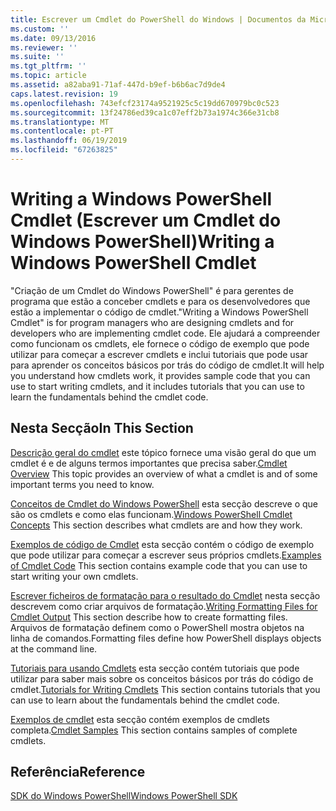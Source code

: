 ```yaml
---
title: Escrever um Cmdlet do PowerShell do Windows | Documentos da Microsoft
ms.custom: ''
ms.date: 09/13/2016
ms.reviewer: ''
ms.suite: ''
ms.tgt_pltfrm: ''
ms.topic: article
ms.assetid: a82aba91-71af-447d-b9ef-b6b6ac7d9de4
caps.latest.revision: 19
ms.openlocfilehash: 743efcf23174a9521925c5c19dd670979bc0c523
ms.sourcegitcommit: 13f24786ed39ca1c07eff2b73a1974c366e31cb8
ms.translationtype: MT
ms.contentlocale: pt-PT
ms.lasthandoff: 06/19/2019
ms.locfileid: "67263825"
---
```

# <a name="writing-a-windows-powershell-cmdlet"></a><span data-ttu-id="258f0-102">Writing a Windows PowerShell Cmdlet (Escrever um Cmdlet do Windows PowerShell)</span><span class="sxs-lookup"><span data-stu-id="258f0-102">Writing a Windows PowerShell Cmdlet</span></span>

<span data-ttu-id="258f0-103">"Criação de um Cmdlet do Windows PowerShell" é para gerentes de programa que estão a conceber cmdlets e para os desenvolvedores que estão a implementar o código de cmdlet.</span><span class="sxs-lookup"><span data-stu-id="258f0-103">"Writing a Windows PowerShell Cmdlet" is for program managers who are designing cmdlets and for developers who are implementing cmdlet code.</span></span> <span data-ttu-id="258f0-104">Ele ajudará a compreender como funcionam os cmdlets, ele fornece o código de exemplo que pode utilizar para começar a escrever cmdlets e inclui tutoriais que pode usar para aprender os conceitos básicos por trás do código de cmdlet.</span><span class="sxs-lookup"><span data-stu-id="258f0-104">It will help you understand how cmdlets work, it provides sample code that you can use to start writing cmdlets, and it includes tutorials that you can use to learn the fundamentals behind the cmdlet code.</span></span>

## <a name="in-this-section"></a><span data-ttu-id="258f0-105">Nesta Secção</span><span class="sxs-lookup"><span data-stu-id="258f0-105">In This Section</span></span>

<span data-ttu-id="258f0-106">[Descrição geral do cmdlet](./cmdlet-overview.md) este tópico fornece uma visão geral do que um cmdlet é e de alguns termos importantes que precisa saber.</span><span class="sxs-lookup"><span data-stu-id="258f0-106">[Cmdlet Overview](./cmdlet-overview.md) This topic provides an overview of what a cmdlet is and of some important terms you need to know.</span></span>

<span data-ttu-id="258f0-107">[Conceitos de Cmdlet do Windows PowerShell](./windows-powershell-cmdlet-concepts.md) esta secção descreve o que são os cmdlets e como elas funcionam.</span><span class="sxs-lookup"><span data-stu-id="258f0-107">[Windows PowerShell Cmdlet Concepts](./windows-powershell-cmdlet-concepts.md) This section describes what cmdlets are and how they work.</span></span>

<span data-ttu-id="258f0-108">[Exemplos de código de Cmdlet](./examples-of-cmdlet-code.md) esta secção contém o código de exemplo que pode utilizar para começar a escrever seus próprios cmdlets.</span><span class="sxs-lookup"><span data-stu-id="258f0-108">[Examples of Cmdlet Code](./examples-of-cmdlet-code.md) This section contains example code that you can use to start writing your own cmdlets.</span></span>

<span data-ttu-id="258f0-109">[Escrever ficheiros de formatação para o resultado do Cmdlet](../format/writing-a-powershell-formatting-file.md) nesta secção descrevem como criar arquivos de formatação.</span><span class="sxs-lookup"><span data-stu-id="258f0-109">[Writing Formatting Files for Cmdlet Output](../format/writing-a-powershell-formatting-file.md) This section describe how to create formatting files.</span></span> <span data-ttu-id="258f0-110">Arquivos de formatação definem como o PowerShell mostra objetos na linha de comandos.</span><span class="sxs-lookup"><span data-stu-id="258f0-110">Formatting files define how PowerShell displays objects at the command line.</span></span>

<span data-ttu-id="258f0-111">[Tutoriais para usando Cmdlets](./tutorials-for-writing-cmdlets.md) esta secção contém tutoriais que pode utilizar para saber mais sobre os conceitos básicos por trás do código de cmdlet.</span><span class="sxs-lookup"><span data-stu-id="258f0-111">[Tutorials for Writing Cmdlets](./tutorials-for-writing-cmdlets.md) This section contains tutorials that you can use to learn about the fundamentals behind the cmdlet code.</span></span>

<span data-ttu-id="258f0-112">[Exemplos de cmdlet](./cmdlet-samples.md) esta secção contém exemplos de cmdlets completa.</span><span class="sxs-lookup"><span data-stu-id="258f0-112">[Cmdlet Samples](./cmdlet-samples.md) This section contains samples of complete cmdlets.</span></span>

## <a name="reference"></a><span data-ttu-id="258f0-113">Referência</span><span class="sxs-lookup"><span data-stu-id="258f0-113">Reference</span></span>

[<span data-ttu-id="258f0-114">SDK do Windows PowerShell</span><span class="sxs-lookup"><span data-stu-id="258f0-114">Windows PowerShell SDK</span></span>](../windows-powershell-reference.md)
